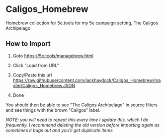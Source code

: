 # Caligos_Homebrew
Homebrew collection for 5e.tools for my 5e campaign setting, The Caligos Archipelago

## How to Import

1. Goto
https://5e.tools/managebrew.html

3. Click "Load from URL"
4. Copy/Paste this url
https://raw.githubusercontent.com/jackhaydock/Caligos_Homebrew/master/Caligos_Homebrew.JSON
5. Done

You should then be able to see "The Caligos Archipelago" in source filters and see things with the brown "Caligos" label.

*NOTE: you will need to repeat this every time I update this, which I do frequently. I recommend deleting the old version before importing again as sometimes it bugs out and you'll get duplicate items*
